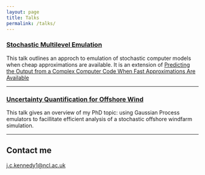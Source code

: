 ```yaml
---
layout: page
title: Talks
permalink: /talks/
---
```


### [Stochastic Multilevel Emulation]() 
This talk outlines an approch to emulation of stochastic computer models when cheap approximations are available. It is an extension of [Predicting the Output from a Complex Computer Code When Fast Approximations Are Available](https://www.jstor.org/stable/2673557?seq=1#metadata_info_tab_contents)
***

### [Uncertainty Quantification for Offshore Wind]()
This talk gives an overview of my PhD topic: using Gaussian Process emulators to facillitate efficient analysis of a stochastic offshore windfarm simulation.

***





## Contact me

[j.c.kennedy1@ncl.ac.uk](mailto:j.c.kennedy1@ncl.ac.uk)
